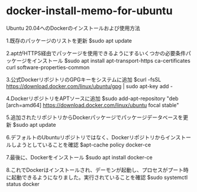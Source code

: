 # docker-install-memo-for-ubuntu
Ubuntu 20.04へのDockerのインストールおよび使用方法

1.既存のパッケージのリストを更新
$sudo apt update


2.aptがHTTPS経由でパッケージを使用できるようにするいくつかの必要条件パッケージをインストール
$sudo apt install apt-transport-https ca-certificates curl software-properties-common


3.公式DockerリポジトリのGPGキーをシステムに追加
$curl -fsSL https://download.docker.com/linux/ubuntu/gpg | sudo apt-key add -


4.DockerリポジトリをAPTソースに追加
$sudo add-apt-repository "deb [arch=amd64] https://download.docker.com/linux/ubuntu focal stable"


5.追加されたリポジトリからDockerパッケージでパッケージデータベースを更新
$sudo apt update


6.デフォルトのUbuntuリポジトリではなく、Dockerリポジトリからインストールしようとしていることを確認
$apt-cache policy docker-ce


7.最後に、Dockerをインストール
$sudo apt install docker-ce


8.これでDockerはインストールされ、デーモンが起動し、プロセスがプート時に起動できるようになりました。実行されていることを確認
$sudo systemctl status docker
